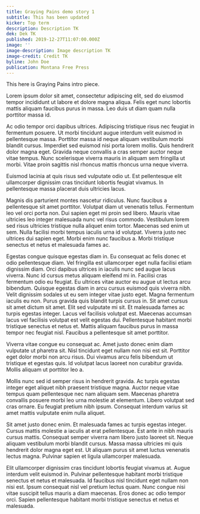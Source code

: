 ```yaml
---
title: Graying Pains demo story 1
subtitle: This has been updated
kicker: Top term
description: Description TK
dek: Dek TK
published: 2019-12-27T11:07:00.000Z
image: ''
image-description: Image description TK
image-credit: Credit TK
byline: John Doe
publication: Montana Free Press
---
```


This here is Graying Pains intro piece.

Lorem ipsum dolor sit amet, consectetur adipiscing elit, sed do eiusmod tempor incididunt ut labore et dolore magna aliqua. Felis eget nunc lobortis mattis aliquam faucibus purus in massa. Leo duis ut diam quam nulla porttitor massa id.

Ac odio tempor orci dapibus ultrices. Adipiscing tristique risus nec feugiat in fermentum posuere. Ut morbi tincidunt augue interdum velit euismod in pellentesque massa. Porttitor massa id neque aliquam vestibulum morbi blandit cursus. Imperdiet sed euismod nisi porta lorem mollis. Quis hendrerit dolor magna eget. Gravida neque convallis a cras semper auctor neque vitae tempus. Nunc scelerisque viverra mauris in aliquam sem fringilla ut morbi. Vitae proin sagittis nisl rhoncus mattis rhoncus urna neque viverra.

Euismod lacinia at quis risus sed vulputate odio ut. Est pellentesque elit ullamcorper dignissim cras tincidunt lobortis feugiat vivamus. In pellentesque massa placerat duis ultricies lacus.

Magnis dis parturient montes nascetur ridiculus. Nunc faucibus a pellentesque sit amet porttitor. Volutpat diam ut venenatis tellus. Fermentum leo vel orci porta non. Dui sapien eget mi proin sed libero. Mauris vitae ultricies leo integer malesuada nunc vel risus commodo. Vestibulum lorem sed risus ultricies tristique nulla aliquet enim tortor. Maecenas sed enim ut sem. Nulla facilisi morbi tempus iaculis urna id volutpat. Viverra justo nec ultrices dui sapien eget. Morbi enim nunc faucibus a. Morbi tristique senectus et netus et malesuada fames ac.

Egestas congue quisque egestas diam in. Eu consequat ac felis donec et odio pellentesque diam. Vel fringilla est ullamcorper eget nulla facilisi etiam dignissim diam. Orci dapibus ultrices in iaculis nunc sed augue lacus viverra. Nunc id cursus metus aliquam eleifend mi in. Facilisi cras fermentum odio eu feugiat. Eu ultrices vitae auctor eu augue ut lectus arcu bibendum. Quisque egestas diam in arcu cursus euismod quis viverra nibh. Velit dignissim sodales ut eu sem integer vitae justo eget. Magna fermentum iaculis eu non. Purus gravida quis blandit turpis cursus in. Sit amet cursus sit amet dictum sit amet. Elit sed vulputate mi sit. Et malesuada fames ac turpis egestas integer. Lacus vel facilisis volutpat est. Maecenas accumsan lacus vel facilisis volutpat est velit egestas dui. Pellentesque habitant morbi tristique senectus et netus et. Mattis aliquam faucibus purus in massa tempor nec feugiat nisl. Faucibus a pellentesque sit amet porttitor.

Viverra vitae congue eu consequat ac. Amet justo donec enim diam vulputate ut pharetra sit. Nisl tincidunt eget nullam non nisi est sit. Porttitor eget dolor morbi non arcu risus. Dui vivamus arcu felis bibendum ut tristique et egestas quis. Id volutpat lacus laoreet non curabitur gravida. Mollis aliquam ut porttitor leo a.

Mollis nunc sed id semper risus in hendrerit gravida. Ac turpis egestas integer eget aliquet nibh praesent tristique magna. Auctor neque vitae tempus quam pellentesque nec nam aliquam sem. Maecenas pharetra convallis posuere morbi leo urna molestie at elementum. Libero volutpat sed cras ornare. Eu feugiat pretium nibh ipsum. Consequat interdum varius sit amet mattis vulputate enim nulla aliquet.

Sit amet justo donec enim. Et malesuada fames ac turpis egestas integer. Cursus mattis molestie a iaculis at erat pellentesque. Est ante in nibh mauris cursus mattis. Consequat semper viverra nam libero justo laoreet sit. Neque aliquam vestibulum morbi blandit cursus. Massa massa ultricies mi quis hendrerit dolor magna eget est. Ut aliquam purus sit amet luctus venenatis lectus magna. Pulvinar sapien et ligula ullamcorper malesuada.

Elit ullamcorper dignissim cras tincidunt lobortis feugiat vivamus at. Augue interdum velit euismod in. Pulvinar pellentesque habitant morbi tristique senectus et netus et malesuada. Id faucibus nisl tincidunt eget nullam non nisi est. Ipsum consequat nisl vel pretium lectus quam. Nunc congue nisi vitae suscipit tellus mauris a diam maecenas. Eros donec ac odio tempor orci. Sapien pellentesque habitant morbi tristique senectus et netus et malesuada.
